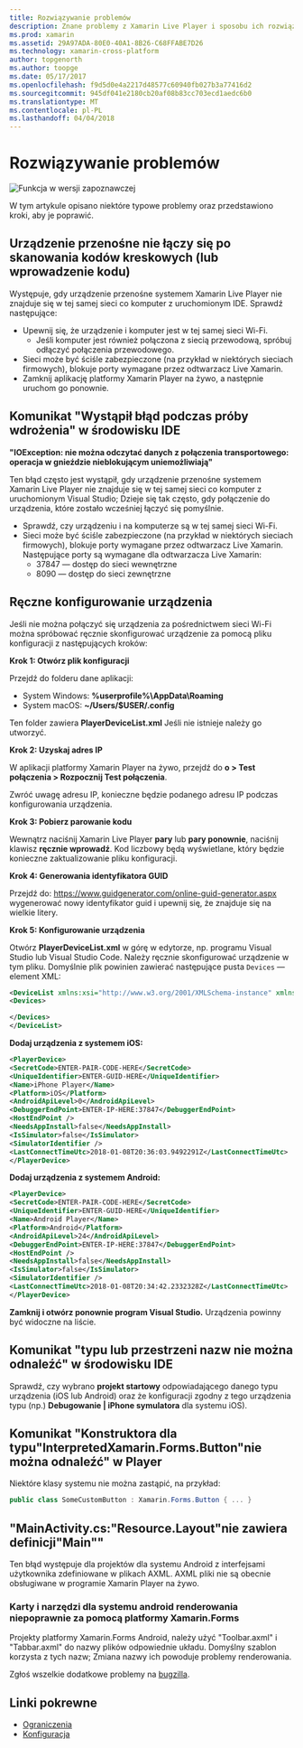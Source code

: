 ```yaml
---
title: Rozwiązywanie problemów
description: Znane problemy z Xamarin Live Player i sposobu ich rozwiązania.
ms.prod: xamarin
ms.assetid: 29A97ADA-80E0-40A1-8B26-C68FFABE7D26
ms.technology: xamarin-cross-platform
author: topgenorth
ms.author: toopge
ms.date: 05/17/2017
ms.openlocfilehash: f9d5d0e4a2217d48577c60940fb027b3a77416d2
ms.sourcegitcommit: 945df041e2180cb20af08b83cc703ecd1aedc6b0
ms.translationtype: MT
ms.contentlocale: pl-PL
ms.lasthandoff: 04/04/2018
---
```

# <a name="troubleshooting"></a>Rozwiązywanie problemów

![Funkcja w wersji zapoznawczej](~/media/shared/preview.png)

W tym artykule opisano niektóre typowe problemy oraz przedstawiono kroki, aby je poprawić.


## <a name="mobile-device-does-not-connect-after-scanning-barcode-or-entering-code"></a>Urządzenie przenośne nie łączy się po skanowania kodów kreskowych (lub wprowadzenie kodu)

Występuje, gdy urządzenie przenośne systemem Xamarin Live Player nie znajduje się w tej samej sieci co komputer z uruchomionym IDE. Sprawdź następujące:

- Upewnij się, że urządzenie i komputer jest w tej samej sieci Wi-Fi.
  - Jeśli komputer jest również połączona z siecią przewodową, spróbuj odłączyć połączenia przewodowego.
- Sieci może być ściśle zabezpieczone (na przykład w niektórych sieciach firmowych), blokuje porty wymagane przez odtwarzacz Live Xamarin.
- Zamknij aplikację platformy Xamarin Player na żywo, a następnie uruchom go ponownie.


## <a name="error-while-trying-to-deploy-message-in-ide"></a>Komunikat "Wystąpił błąd podczas próby wdrożenia" w środowisku IDE

**"IOException: nie można odczytać danych z połączenia transportowego: operacja w gnieździe nieblokującym uniemożliwiają"**

Ten błąd często jest wystąpił, gdy urządzenie przenośne systemem Xamarin Live Player nie znajduje się w tej samej sieci co komputer z uruchomionym Visual Studio; Dzieje się tak często, gdy połączenie do urządzenia, które zostało wcześniej łączyć się pomyślnie.

* Sprawdź, czy urządzeniu i na komputerze są w tej samej sieci Wi-Fi.
* Sieci może być ściśle zabezpieczone (na przykład w niektórych sieciach firmowych), blokuje porty wymagane przez odtwarzacz Live Xamarin. Następujące porty są wymagane dla odtwarzacza Live Xamarin:
  * 37847 — dostęp do sieci wewnętrzne 
  * 8090 — dostęp do sieci zewnętrzne

## <a name="manually-configure-device"></a>Ręczne konfigurowanie urządzenia

Jeśli nie można połączyć się urządzenia za pośrednictwem sieci Wi-Fi można spróbować ręcznie skonfigurować urządzenie za pomocą pliku konfiguracji z następujących kroków:

**Krok 1: Otwórz plik konfiguracji**

Przejdź do folderu dane aplikacji:

* System Windows: **%userprofile%\AppData\Roaming**
* System macOS: **~/Users/$USER/.config**

Ten folder zawiera **PlayerDeviceList.xml** Jeśli nie istnieje należy go utworzyć.

**Krok 2: Uzyskaj adres IP**

W aplikacji platformy Xamarin Player na żywo, przejdź do **o > Test połączenia > Rozpocznij Test połączenia**.

Zwróć uwagę adresu IP, konieczne będzie podanego adresu IP podczas konfigurowania urządzenia.

**Krok 3: Pobierz parowanie kodu**

Wewnątrz naciśnij Xamarin Live Player **pary** lub **pary ponownie**, naciśnij klawisz **ręcznie wprowadź**. Kod liczbowy będą wyświetlane, który będzie konieczne zaktualizowanie pliku konfiguracji.

**Krok 4: Generowania identyfikatora GUID**

Przejdź do: https://www.guidgenerator.com/online-guid-generator.aspx wygenerować nowy identyfikator guid i upewnij się, że znajduje się na wielkie litery.


**Krok 5: Konfigurowanie urządzenia**

Otwórz **PlayerDeviceList.xml** w górę w edytorze, np. programu Visual Studio lub Visual Studio Code. Należy ręcznie skonfigurować urządzenie w tym pliku. Domyślnie plik powinien zawierać następujące pusta `Devices` — element XML:

```xml
<DeviceList xmlns:xsi="http://www.w3.org/2001/XMLSchema-instance" xmlns:xsd="http://www.w3.org/2001/XMLSchema">
<Devices>

</Devices>
</DeviceList>
```

**Dodaj urządzenia z systemem iOS:**

```xml
<PlayerDevice>
<SecretCode>ENTER-PAIR-CODE-HERE</SecretCode>
<UniqueIdentifier>ENTER-GUID-HERE</UniqueIdentifier>
<Name>iPhone Player</Name>
<Platform>iOS</Platform>
<AndroidApiLevel>0</AndroidApiLevel>
<DebuggerEndPoint>ENTER-IP-HERE:37847</DebuggerEndPoint>
<HostEndPoint />
<NeedsAppInstall>false</NeedsAppInstall>
<IsSimulator>false</IsSimulator>
<SimulatorIdentifier />
<LastConnectTimeUtc>2018-01-08T20:36:03.9492291Z</LastConnectTimeUtc>
</PlayerDevice>
```


**Dodaj urządzenia z systemem Android:**

```xml
<PlayerDevice>
<SecretCode>ENTER-PAIR-CODE-HERE</SecretCode>
<UniqueIdentifier>ENTER-GUID-HERE</UniqueIdentifier>
<Name>Android Player</Name>
<Platform>Android</Platform>
<AndroidApiLevel>24</AndroidApiLevel>
<DebuggerEndPoint>ENTER-IP-HERE:37847</DebuggerEndPoint>
<HostEndPoint />
<NeedsAppInstall>false</NeedsAppInstall>
<IsSimulator>false</IsSimulator>
<SimulatorIdentifier />
<LastConnectTimeUtc>2018-01-08T20:34:42.2332328Z</LastConnectTimeUtc>
</PlayerDevice>
```

**Zamknij i otwórz ponownie program Visual Studio.** Urządzenia powinny być widoczne na liście.


## <a name="type-or-namespace-cannot-be-found-message-in-ide"></a>Komunikat "typu lub przestrzeni nazw nie można odnaleźć" w środowisku IDE

Sprawdź, czy wybrano **projekt startowy** odpowiadającego danego typu urządzenia (iOS lub Android) oraz że konfiguracji zgodny z tego urządzenia typu (np.) **Debugowanie | iPhone symulatora** dla systemu iOS).

## <a name="constructor-on-type-interpretedxamarinformsbutton-not-found-message-in-player"></a>Komunikat "Konstruktora dla typu"InterpretedXamarin.Forms.Button"nie można odnaleźć" w Player

Niektóre klasy systemu nie można zastąpić, na przykład:

```csharp
public class SomeCustomButton : Xamarin.Forms.Button { ... }
```

## <a name="mainactivitycs-resourcelayout-does-not-contain-a-definition-for-main"></a>"MainActivity.cs:"Resource.Layout"nie zawiera definicji"Main""

Ten błąd występuje dla projektów dla systemu Android z interfejsami użytkownika zdefiniowane w plikach AXML.
AXML pliki nie są obecnie obsługiwane w programie Xamarin Player na żywo.

### <a name="android-toolbar-and-tabs-render-incorrectly-using-xamarinforms"></a>Karty i narzędzi dla systemu android renderowania niepoprawnie za pomocą platformy Xamarin.Forms

Projekty platformy Xamarin.Forms Android, należy użyć "Toolbar.axml" i "Tabbar.axml" do nazwy plików odpowiednie układu. Domyślny szablon korzysta z tych nazw; Zmiana nazwy ich powoduje problemy renderowania.


Zgłoś wszelkie dodatkowe problemy na [bugzilla](https://aka.ms/live-player-report-issue).


## <a name="related-links"></a>Linki pokrewne

- [Ograniczenia](~/tools/live-player/limitations.md)
- [Konfiguracja](~/tools/live-player/install.md)
